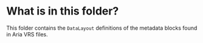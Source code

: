 # What is in this folder?

This folder contains the `DataLayout` definitions of the metadata blocks found in Aria VRS files.
